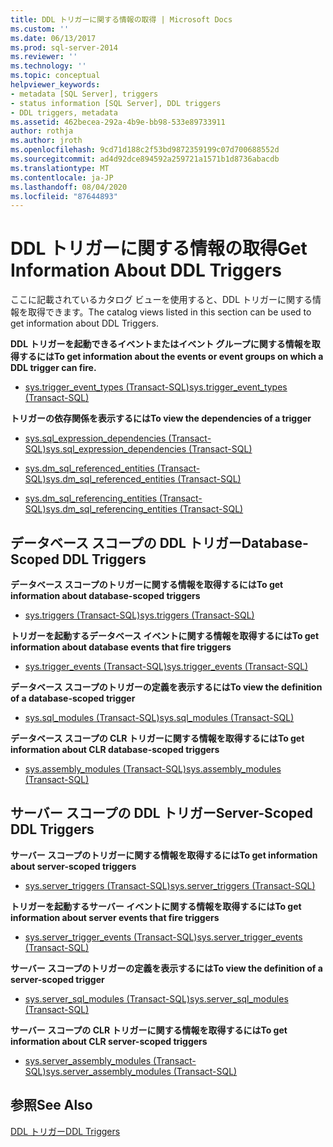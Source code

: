 ```yaml
---
title: DDL トリガーに関する情報の取得 | Microsoft Docs
ms.custom: ''
ms.date: 06/13/2017
ms.prod: sql-server-2014
ms.reviewer: ''
ms.technology: ''
ms.topic: conceptual
helpviewer_keywords:
- metadata [SQL Server], triggers
- status information [SQL Server], DDL triggers
- DDL triggers, metadata
ms.assetid: 462becea-292a-4b9e-bb98-533e89733911
author: rothja
ms.author: jroth
ms.openlocfilehash: 9cd71d188c2f53bd9872359199c07d700688552d
ms.sourcegitcommit: ad4d92dce894592a259721a1571b1d8736abacdb
ms.translationtype: MT
ms.contentlocale: ja-JP
ms.lasthandoff: 08/04/2020
ms.locfileid: "87644893"
---
```

# <a name="get-information-about-ddl-triggers"></a><span data-ttu-id="04b29-102">DDL トリガーに関する情報の取得</span><span class="sxs-lookup"><span data-stu-id="04b29-102">Get Information About DDL Triggers</span></span>
  <span data-ttu-id="04b29-103">ここに記載されているカタログ ビューを使用すると、DDL トリガーに関する情報を取得できます。</span><span class="sxs-lookup"><span data-stu-id="04b29-103">The catalog views listed in this section can be used to get information about DDL Triggers.</span></span>  
  
 <span data-ttu-id="04b29-104">**DDL トリガーを起動できるイベントまたはイベント グループに関する情報を取得するには**</span><span class="sxs-lookup"><span data-stu-id="04b29-104">**To get information about the events or event groups on which a DDL trigger can fire.**</span></span>  
  
-   [<span data-ttu-id="04b29-105">sys.trigger_event_types &#40;Transact-SQL&#41;</span><span class="sxs-lookup"><span data-stu-id="04b29-105">sys.trigger_event_types &#40;Transact-SQL&#41;</span></span>](/sql/relational-databases/system-catalog-views/sys-trigger-event-types-transact-sql)  
  
 <span data-ttu-id="04b29-106">**トリガーの依存関係を表示するには**</span><span class="sxs-lookup"><span data-stu-id="04b29-106">**To view the dependencies of a trigger**</span></span>  
  
-   [<span data-ttu-id="04b29-107">sys.sql_expression_dependencies &#40;Transact-SQL&#41;</span><span class="sxs-lookup"><span data-stu-id="04b29-107">sys.sql_expression_dependencies &#40;Transact-SQL&#41;</span></span>](/sql/relational-databases/system-catalog-views/sys-sql-expression-dependencies-transact-sql)  
  
-   [<span data-ttu-id="04b29-108">sys.dm_sql_referenced_entities &#40;Transact-SQL&#41;</span><span class="sxs-lookup"><span data-stu-id="04b29-108">sys.dm_sql_referenced_entities &#40;Transact-SQL&#41;</span></span>](/sql/relational-databases/system-dynamic-management-views/sys-dm-sql-referenced-entities-transact-sql)  
  
-   [<span data-ttu-id="04b29-109">sys.dm_sql_referencing_entities &#40;Transact-SQL&#41;</span><span class="sxs-lookup"><span data-stu-id="04b29-109">sys.dm_sql_referencing_entities &#40;Transact-SQL&#41;</span></span>](/sql/relational-databases/system-dynamic-management-views/sys-dm-sql-referencing-entities-transact-sql)  
  
## <a name="database-scoped-ddl-triggers"></a><span data-ttu-id="04b29-110">データベース スコープの DDL トリガー</span><span class="sxs-lookup"><span data-stu-id="04b29-110">Database-Scoped DDL Triggers</span></span>  
 <span data-ttu-id="04b29-111">**データベース スコープのトリガーに関する情報を取得するには**</span><span class="sxs-lookup"><span data-stu-id="04b29-111">**To get information about database-scoped triggers**</span></span>  
  
-   [<span data-ttu-id="04b29-112">sys.triggers &#40;Transact-SQL&#41;</span><span class="sxs-lookup"><span data-stu-id="04b29-112">sys.triggers &#40;Transact-SQL&#41;</span></span>](/sql/relational-databases/system-catalog-views/sys-triggers-transact-sql)  
  
 <span data-ttu-id="04b29-113">**トリガーを起動するデータベース イベントに関する情報を取得するには**</span><span class="sxs-lookup"><span data-stu-id="04b29-113">**To get information about database events that fire triggers**</span></span>  
  
-   [<span data-ttu-id="04b29-114">sys.trigger_events &#40;Transact-SQL&#41;</span><span class="sxs-lookup"><span data-stu-id="04b29-114">sys.trigger_events &#40;Transact-SQL&#41;</span></span>](/sql/relational-databases/system-catalog-views/sys-trigger-events-transact-sql)  
  
 <span data-ttu-id="04b29-115">**データベース スコープのトリガーの定義を表示するには**</span><span class="sxs-lookup"><span data-stu-id="04b29-115">**To view the definition of a database-scoped trigger**</span></span>  
  
-   [<span data-ttu-id="04b29-116">sys.sql_modules &#40;Transact-SQL&#41;</span><span class="sxs-lookup"><span data-stu-id="04b29-116">sys.sql_modules &#40;Transact-SQL&#41;</span></span>](/sql/relational-databases/system-catalog-views/sys-sql-modules-transact-sql)  
  
 <span data-ttu-id="04b29-117">**データベース スコープの CLR トリガーに関する情報を取得するには**</span><span class="sxs-lookup"><span data-stu-id="04b29-117">**To get information about CLR database-scoped triggers**</span></span>  
  
-   [<span data-ttu-id="04b29-118">sys.assembly_modules &#40;Transact-SQL&#41;</span><span class="sxs-lookup"><span data-stu-id="04b29-118">sys.assembly_modules &#40;Transact-SQL&#41;</span></span>](/sql/relational-databases/system-catalog-views/sys-assembly-modules-transact-sql)  
  
## <a name="server-scoped-ddl-triggers"></a><span data-ttu-id="04b29-119">サーバー スコープの DDL トリガー</span><span class="sxs-lookup"><span data-stu-id="04b29-119">Server-Scoped DDL Triggers</span></span>  
 <span data-ttu-id="04b29-120">**サーバー スコープのトリガーに関する情報を取得するには**</span><span class="sxs-lookup"><span data-stu-id="04b29-120">**To get information about server-scoped triggers**</span></span>  
  
-   [<span data-ttu-id="04b29-121">sys.server_triggers &#40;Transact-SQL&#41;</span><span class="sxs-lookup"><span data-stu-id="04b29-121">sys.server_triggers &#40;Transact-SQL&#41;</span></span>](/sql/relational-databases/system-catalog-views/sys-server-triggers-transact-sql)  
  
 <span data-ttu-id="04b29-122">**トリガーを起動するサーバー イベントに関する情報を取得するには**</span><span class="sxs-lookup"><span data-stu-id="04b29-122">**To get information about server events that fire triggers**</span></span>  
  
-   [<span data-ttu-id="04b29-123">sys.server_trigger_events &#40;Transact-SQL&#41;</span><span class="sxs-lookup"><span data-stu-id="04b29-123">sys.server_trigger_events &#40;Transact-SQL&#41;</span></span>](/sql/relational-databases/system-catalog-views/sys-server-trigger-events-transact-sql)  
  
 <span data-ttu-id="04b29-124">**サーバー スコープのトリガーの定義を表示するには**</span><span class="sxs-lookup"><span data-stu-id="04b29-124">**To view the definition of a server-scoped trigger**</span></span>  
  
-   [<span data-ttu-id="04b29-125">sys.server_sql_modules &#40;Transact-SQL&#41;</span><span class="sxs-lookup"><span data-stu-id="04b29-125">sys.server_sql_modules &#40;Transact-SQL&#41;</span></span>](/sql/relational-databases/system-catalog-views/sys-server-sql-modules-transact-sql)  
  
 <span data-ttu-id="04b29-126">**サーバー スコープの CLR トリガーに関する情報を取得するには**</span><span class="sxs-lookup"><span data-stu-id="04b29-126">**To get information about CLR server-scoped triggers**</span></span>  
  
-   [<span data-ttu-id="04b29-127">sys.server_assembly_modules &#40;Transact-SQL&#41;</span><span class="sxs-lookup"><span data-stu-id="04b29-127">sys.server_assembly_modules &#40;Transact-SQL&#41;</span></span>](/sql/relational-databases/system-catalog-views/sys-server-assembly-modules-transact-sql)  
  
## <a name="see-also"></a><span data-ttu-id="04b29-128">参照</span><span class="sxs-lookup"><span data-stu-id="04b29-128">See Also</span></span>  
 [<span data-ttu-id="04b29-129">DDL トリガー</span><span class="sxs-lookup"><span data-stu-id="04b29-129">DDL Triggers</span></span>](../triggers/ddl-triggers.md)  
  
  
